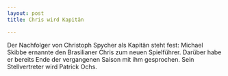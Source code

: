 ```yaml
---
layout: post
title: Chris wird Kapitän

---
```


Der Nachfolger von Christoph Spycher als Kapitän steht fest: Michael Skibbe ernannte den Brasilianer Chris zum neuen Spielführer. Darüber habe er bereits Ende der vergangenen Saison mit ihm gesprochen. Sein Stellvertreter wird Patrick Ochs.


